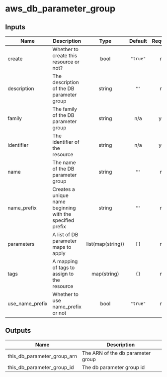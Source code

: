 # aws_db_parameter_group

<!-- BEGINNING OF PRE-COMMIT-TERRAFORM DOCS HOOK -->
## Inputs

| Name | Description | Type | Default | Required |
|------|-------------|:----:|:-----:|:-----:|
| create | Whether to create this resource or not? | bool | `"true"` | no |
| description | The description of the DB parameter group | string | `""` | no |
| family | The family of the DB parameter group | string | n/a | yes |
| identifier | The identifier of the resource | string | n/a | yes |
| name | The name of the DB parameter group | string | `""` | no |
| name\_prefix | Creates a unique name beginning with the specified prefix | string | `""` | no |
| parameters | A list of DB parameter maps to apply | list(map(string)) | `[]` | no |
| tags | A mapping of tags to assign to the resource | map(string) | `{}` | no |
| use\_name\_prefix | Whether to use name_prefix or not | bool | `"true"` | no |

## Outputs

| Name | Description |
|------|-------------|
| this\_db\_parameter\_group\_arn | The ARN of the db parameter group |
| this\_db\_parameter\_group\_id | The db parameter group id |

<!-- END OF PRE-COMMIT-TERRAFORM DOCS HOOK -->
